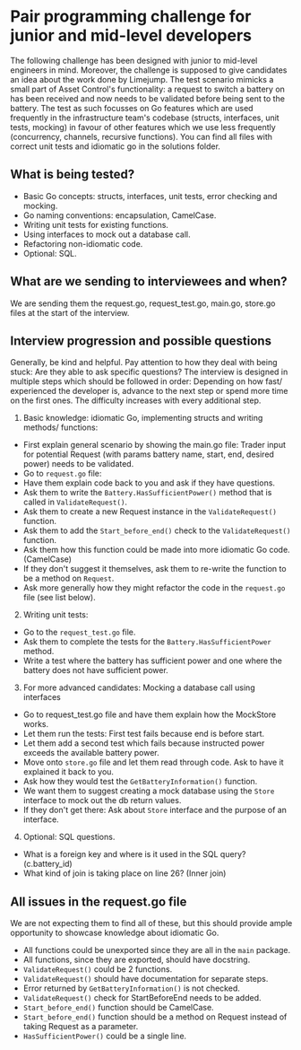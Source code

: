 # Pair programming challenge for junior and mid-level developers
The following challenge has been designed with junior to mid-level engineers in mind.
Moreover, the challenge is supposed to give candidates an idea about the work done by Limejump.
The test scenario mimicks a small part of Asset Control's functionality: a request to switch a battery on has been received and now needs to be validated before being sent to the battery.
The test as such focusses on Go features which are used frequently in the infrastructure team's codebase (structs, interfaces, unit tests, mocking) in favour of other features which we use less frequently (concurrency, channels, recursive functions).
You can find all files with correct unit tests and idiomatic go in the solutions folder.

## What is being tested?
- Basic Go concepts: structs, interfaces, unit tests, error checking and mocking.
- Go naming conventions: encapsulation, CamelCase.
- Writing unit tests for existing functions.
- Using interfaces to mock out a database call.
- Refactoring non-idiomatic code.
- Optional: SQL.

## What are we sending to interviewees and when?
We are sending them the request.go, request_test.go, main.go, store.go files at the start of the interview.

## Interview progression and possible questions
Generally, be kind and helpful. Pay attention to how they deal with being stuck: Are they able to ask specific questions?
The interview is designed in multiple steps which should be followed in order: Depending on how fast/ experienced the developer is, advance to the next step or spend more time on the first ones. The difficulty increases with every additional step.

1. Basic knowledge: idiomatic Go, implementing structs and writing methods/ functions:
- First explain general scenario by showing the main.go file: Trader input for potential Request (with params battery name, start, end, desired power) needs to be validated.
- Go to `request.go` file:
- Have them explain code back to you and ask if they have questions.
- Ask them to write the `Battery.HasSufficientPower()` method that is called in `ValidateRequest()`.
- Ask them to create a new Request instance in the `ValidateRequest()` function.
- Ask them to add the `Start_before_end()` check to the `ValidateRequest()` function.
- Ask them how this function could be made into more idiomatic Go code. (CamelCase)
- If they don't suggest it themselves, ask them to re-write the function to be a method on `Request`.
- Ask more generally how they might refactor the code in the `request.go` file (see list below).

2. Writing unit tests:
- Go to the `request_test.go` file.
- Ask them to complete the tests for the `Battery.HasSufficientPower` method.
- Write a test where the battery has sufficient power and one where the battery does not have sufficient power.

3. For more advanced candidates: Mocking a database call using interfaces
- Go to request_test.go file and have them explain how the MockStore works.
- Let them run the tests: First test fails because end is before start.
- Let them add a second test which fails because instructed power exceeds the available battery power.
- Move onto `store.go` file and let them read through code. Ask to have it explained it back to you.
- Ask how they would test the `GetBatteryInformation()` function.
- We want them to suggest creating a mock database using the `Store` interface to mock out the db return values.
- If they don't get there: Ask about `Store` interface and the purpose of an interface.

4. Optional: SQL questions.
- What is a foreign key and where is it used in the SQL query? (c.battery_id)
- What kind of join is taking place on line 26? (Inner join)

## All issues in the request.go file
We are not expecting them to find all of these, but this should provide ample opportunity to showcase knowledge about idiomatic Go.
- All functions could be unexported since they are all in the `main` package.
- All functions, since they are exported, should have docstring.
- `ValidateRequest()` could be 2 functions.
- `ValidateRequest()` should have documentation for separate steps.
- Error returned by `GetBatteryInformation()` is not checked.
- `ValidateRequest()` check for StartBeforeEnd needs to be added.
- `Start_before_end()` function should be CamelCase.
- `Start_before_end()` function should be a method on Request instead of taking Request as a parameter.
- `HasSufficientPower()` could be a single line.
